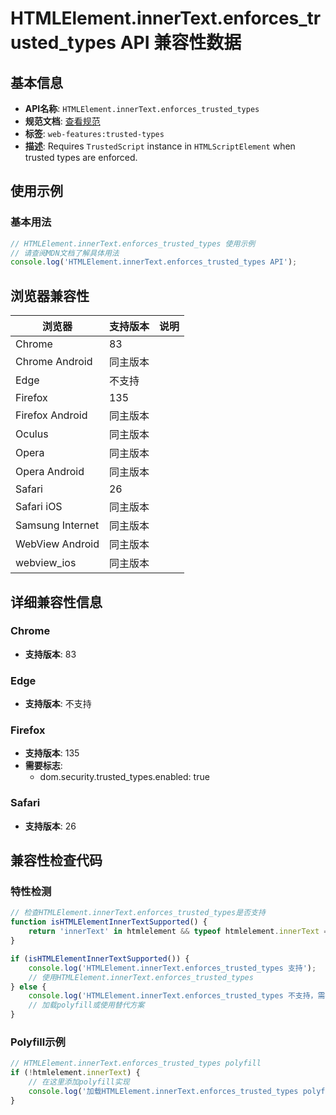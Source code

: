# HTMLElement.innerText.enforces_trusted_types API 兼容性数据

## 基本信息

- **API名称**: `HTMLElement.innerText.enforces_trusted_types`
- **规范文档**: [查看规范](https://w3c.github.io/trusted-types/dist/spec/#dom-htmlscriptelement-innertext)
- **标签**: `web-features:trusted-types`
- **描述**: Requires `TrustedScript` instance in `HTMLScriptElement` when trusted types are enforced.

## 使用示例

### 基本用法

```javascript
// HTMLElement.innerText.enforces_trusted_types 使用示例
// 请查阅MDN文档了解具体用法
console.log('HTMLElement.innerText.enforces_trusted_types API');
```

## 浏览器兼容性

| 浏览器 | 支持版本 | 说明 |
|--------|----------|------|
| Chrome | 83 |  |
| Chrome Android | 同主版本 |  |
| Edge | 不支持 |  |
| Firefox | 135 |  |
| Firefox Android | 同主版本 |  |
| Oculus | 同主版本 |  |
| Opera | 同主版本 |  |
| Opera Android | 同主版本 |  |
| Safari | 26 |  |
| Safari iOS | 同主版本 |  |
| Samsung Internet | 同主版本 |  |
| WebView Android | 同主版本 |  |
| webview_ios | 同主版本 |  |

## 详细兼容性信息

### Chrome

- **支持版本**: 83

### Edge

- **支持版本**: 不支持

### Firefox

- **支持版本**: 135
- **需要标志**: 
  - dom.security.trusted_types.enabled: true

### Safari

- **支持版本**: 26

## 兼容性检查代码

### 特性检测

```javascript
// 检查HTMLElement.innerText.enforces_trusted_types是否支持
function isHTMLElementInnerTextSupported() {
    return 'innerText' in htmlelement && typeof htmlelement.innerText === 'function';
}

if (isHTMLElementInnerTextSupported()) {
    console.log('HTMLElement.innerText.enforces_trusted_types 支持');
    // 使用HTMLElement.innerText.enforces_trusted_types
} else {
    console.log('HTMLElement.innerText.enforces_trusted_types 不支持，需要polyfill');
    // 加载polyfill或使用替代方案
}
```

### Polyfill示例

```javascript
// HTMLElement.innerText.enforces_trusted_types polyfill
if (!htmlelement.innerText) {
    // 在这里添加polyfill实现
    console.log('加载HTMLElement.innerText.enforces_trusted_types polyfill');
}
```

